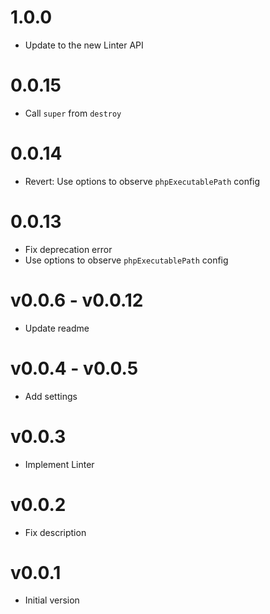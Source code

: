 # 1.0.0

* Update to the new Linter API

# 0.0.15

* Call `super` from `destroy`

# 0.0.14

* Revert: Use options to observe `phpExecutablePath` config

# 0.0.13

* Fix deprecation error
* Use options to observe `phpExecutablePath` config

# v0.0.6 - v0.0.12

* Update readme

# v0.0.4 - v0.0.5

* Add settings

# v0.0.3

* Implement Linter

# v0.0.2

* Fix description

# v0.0.1

* Initial version